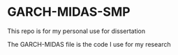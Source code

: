 # GARCH-MIDAS-SMP
This repo is for my personal use for dissertation

The GARCH-MIDAS file is the code I use for my research
